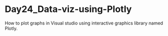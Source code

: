 # Day24_Data-viz-using-Plotly
How to plot graphs in Visual studio using interactive graphics library named Plotly.
